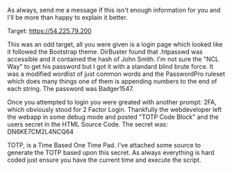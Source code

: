 As always, send me a message if this isn't enough information for you and I'll be more than happy to explain it better.

Target: https://54.225.79.200

This was an odd target, all you were given is a login page which looked like it followed the Bootstrap theme.  DirBuster found that .htpasswd was accessible and it contained the hash of John Smith.  I'm not sure the "NCL Way" to get his password but I got it with a standard blind brute force.  It was a modified wordlist of just common words and the PasswordPro ruleset which does many things one of them is appending numbers to the end of each string.  The password was Badger1547.

Once you attempted to login you were greated with another prompt: 2FA, which obviously stood for 2 Factor Login.  Thankfully the webdeveloper left the webapp in some debug mode and posted "TOTP Code Block" and the users secret in the HTML Source Code.  The secret was: DN6KE7CM2L4NCQ64

TOTP, is a Time Based One Time Pad.  I've attached some source to generate the TOTP based upon this secret.  As always everything is hard coded just ensure you have the current time and execute the script.

